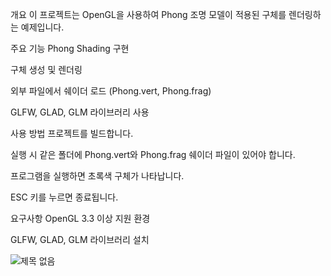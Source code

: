 개요
이 프로젝트는 OpenGL을 사용하여 Phong 조명 모델이 적용된 구체를 렌더링하는 예제입니다.

주요 기능
Phong Shading 구현

구체 생성 및 렌더링

외부 파일에서 쉐이더 로드 (Phong.vert, Phong.frag)

GLFW, GLAD, GLM 라이브러리 사용

사용 방법
프로젝트를 빌드합니다.

실행 시 같은 폴더에 Phong.vert와 Phong.frag 쉐이더 파일이 있어야 합니다.

프로그램을 실행하면 초록색 구체가 나타납니다.

ESC 키를 누르면 종료됩니다.

요구사항
OpenGL 3.3 이상 지원 환경

GLFW, GLAD, GLM 라이브러리 설치

![제목 없음](https://github.com/user-attachments/assets/caae59f4-329c-4745-809d-4e85d87eb341)
